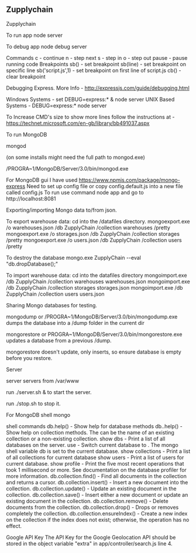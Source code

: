 ## Zupplychain
Zupplychain

To run app
node server

To debug app
node debug server

Commands
c - continue
n - step next
s - step in
o - step out
pause - pause running code
Breakpoints
sb() - set breakpoint
sb(line) - set breakpoint on specific line
sb('script.js',1) - set breakpoint on first line of script.js
cb() - clear breakpoint

Debugging Express. More Info - http://expressjs.com/guide/debugging.html

Windows Systems    - set DEBUG=express:* & node server
UNIX Based Systems - DEBUG=express:* node server

To Increase CMD's size to show more lines follow the instructions at - https://technet.microsoft.com/en-gb/library/bb491037.aspx

To run MongoDB

mongod

(on some installs might need the full path to mongod.exe)

/PROGRA~1/MongoDB/Server/3.0/bin/mongod.exe 

For MongoDB gui I have used https://www.npmjs.com/package/mongo-express
Need to set up config file or copy config.default.js into a new file called config.js
To run use command node app and go to http://localhost:8081


Exporting/importing Mongo data to/from json.

To export warehouse data: cd into the /datafiles directory.
mongoexport.exe /o warehouses.json /db ZupplyChain /collection warehouses /pretty
mongoexport.exe /o storages.json /db ZupplyChain /collection storages /pretty
mongoexport.exe /o users.json /db ZupplyChain /collection users /pretty


To destroy the database
mongo.exe ZupplyChain --eval "db.dropDatabase();"


To import warehouse data: cd into the datafiles directory
mongoimport.exe  /db ZupplyChain /collection warehouses warehouses.json
mongoimport.exe  /db ZupplyChain /collection storages storages.json
mongoimport.exe  /db ZupplyChain /collection users users.json




Sharing Mongo databases for testing.

mongodump
or
/PROGRA~1/MongoDB/Server/3.0/bin/mongodump.exe dumps the database into a /dump folder in the current dir

mongorestore
or
PROGRA~1/MongoDB/Server/3.0/bin/mongorestore.exe updates a database from a previous /dump.

mongorestore doesn't update, only inserts, so ensure database is empty before you restore.


Server

server servers from /var/www

run 
./server.sh &
to start the server.

run 
./stop.sh
to stop it.




For MongoDB shell 
mongo

shell commands
db.help() - Show help for database methods
db.<collection>.help() - Show help on collection methods. The <collection> can be the name of an existing collection or a non-existing collection.
show dbs - Print a list of all databases on the server.
use <db> - Switch current database to <db>. The mongo shell variable db is set to the current database.
show collections - Print a list of all collections for current database
show users - Print a list of users for current database.
show profile - Print the five most recent operations that took 1 millisecond or more. See documentation on the database profiler for more information.
db.collection.find() - Find all documents in the collection and returns a cursor.
db.collection.insert() - Insert a new document into the collection.
db.collection.update() - Update an existing document in the collection.
db.collection.save() - Insert either a new document or update an existing document in the collection.
db.collection.remove() - Delete documents from the collection.
db.collection.drop() - Drops or removes completely the collection.
db.collection.ensureIndex() - Create a new index on the collection if the index does not exist; otherwise, the operation has no effect.

Google API Key
The API Key for the Google Geolocation API should be stored in the object variable "extra" in app/controller/search.js line 4.
